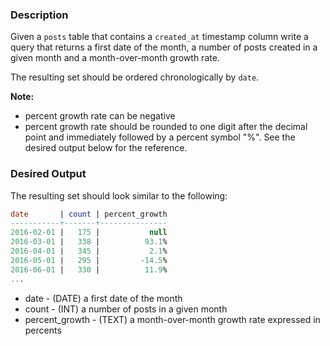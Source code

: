 ### Description


Given a `posts` table that contains a `created_at` timestamp column write a query that returns a first date of the month, a number of posts created in a given month and a month-over-month growth rate.


The resulting set should be ordered chronologically by `date`.


**Note:**


* percent growth rate can be negative
* percent growth rate should be rounded to one digit after the decimal point and immediately followed by a percent symbol "%". See the desired output below for the reference.


### Desired Output


The resulting set should look similar to the following:



```SQL
date       | count | percent_growth
-----------+-------+---------------
2016-02-01 |   175 |           null
2016-03-01 |   338 |          93.1%
2016-04-01 |   345 |           2.1%
2016-05-01 |   295 |         -14.5%
2016-06-01 |   330 |          11.9%
...

```

* date - (DATE) a first date of the month
* count - (INT) a number of posts in a given month
* percent_growth - (TEXT) a month-over-month growth rate expressed in percents


